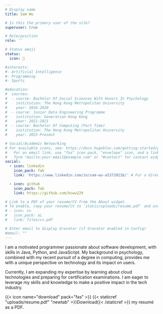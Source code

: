 ```yaml
---
# Display name
title: Sam Wu

# Is this the primary user of the site?
superuser: true

# Role/position
role: ''

# Status emoji
status:
  icon: 💪️

#interests:
#- Artificial Intelligence
#- Programming
#- Sports

#education:
#  courses:
#  - course: Bachelor Of Social Sciences With Honors In Psychology
#    institution: The Hong Kong Metropolitan University
#    year: 2016-2020
#  - course: Junior Data Engineering Programme
#    institution: Generation Hong Kong
#    year: 2021-2021
#  - course: Bachelor Of Computing (Part Time)
#    institution: The Hong Kong Metropolitan University
#    year: 2025-Present

# Social/Academic Networking
# For available icons, see: https://docs.hugoblox.com/getting-started/page-builder/#icons
#   For an email link, use "fas" icon pack, "envelope" icon, and a link in the
#   form "mailto:your-email@example.com" or "#contact" for contact widget.
social:
  - icon: linkedin
    icon_pack: fab
    link: 'https://www.linkedin.com/in/sam-wu-a5372021b/' # For a direct email link, use "mailto:test@example.org".

  - icon: github
    icon_pack: fab
    link: https://github.com/kcwu229

# Link to a PDF of your resume/CV from the About widget.
# To enable, copy your resume/CV to `static/uploads/resume.pdf` and uncomment the lines below.
# - icon: cv
#   icon_pack: ai
#   link: files/cv.pdf

# Enter email to display Gravatar (if Gravatar enabled in Config)
#email: ""
---
```


I am a motivated programmer passionate about software development, with skills in Java, Python, and JavaScript. My background in psychology, combined with my recent pursuit of a degree in computing, provides me with a unique perspective on technology and its impact on users.

Currently, I am expanding my expertise by learning about cloud technologies and preparing for certification examinations. I am eager to leverage my skills and knowledge to make a positive impact in the tech industry.


{{< icon name="download" pack="fas" >}} {{< staticref "uploads/resume.pdf" "newtab" >}}Download{{< /staticref >}} my resumé as a PDF.
